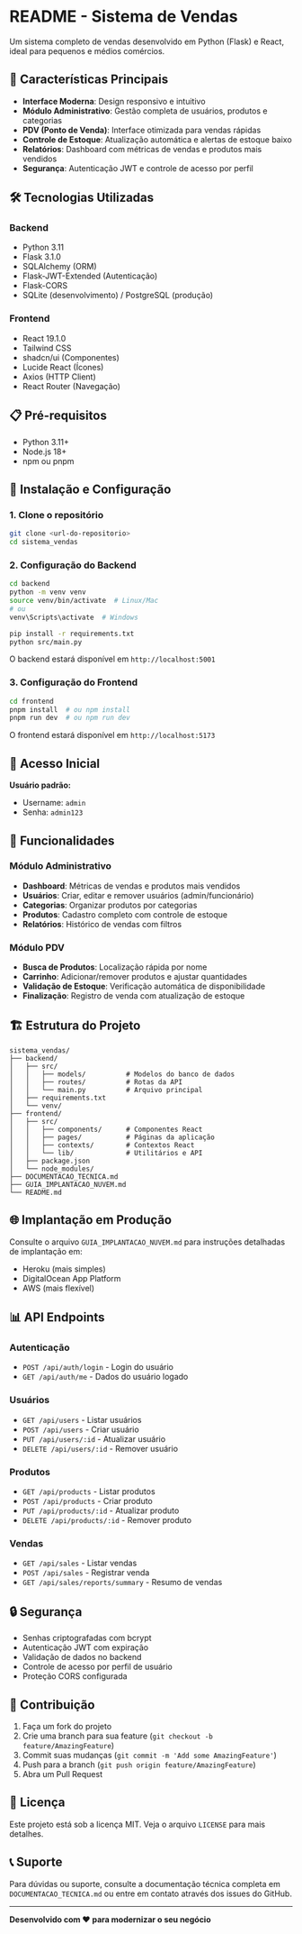 # README - Sistema de Vendas

Um sistema completo de vendas desenvolvido em Python (Flask) e React, ideal para pequenos e médios comércios.

## 🚀 Características Principais

- **Interface Moderna**: Design responsivo e intuitivo
- **Módulo Administrativo**: Gestão completa de usuários, produtos e categorias
- **PDV (Ponto de Venda)**: Interface otimizada para vendas rápidas
- **Controle de Estoque**: Atualização automática e alertas de estoque baixo
- **Relatórios**: Dashboard com métricas de vendas e produtos mais vendidos
- **Segurança**: Autenticação JWT e controle de acesso por perfil

## 🛠️ Tecnologias Utilizadas

### Backend
- Python 3.11
- Flask 3.1.0
- SQLAlchemy (ORM)
- Flask-JWT-Extended (Autenticação)
- Flask-CORS
- SQLite (desenvolvimento) / PostgreSQL (produção)

### Frontend
- React 19.1.0
- Tailwind CSS
- shadcn/ui (Componentes)
- Lucide React (Ícones)
- Axios (HTTP Client)
- React Router (Navegação)

## 📋 Pré-requisitos

- Python 3.11+
- Node.js 18+
- npm ou pnpm

## 🔧 Instalação e Configuração

### 1. Clone o repositório
```bash
git clone <url-do-repositorio>
cd sistema_vendas
```

### 2. Configuração do Backend
```bash
cd backend
python -m venv venv
source venv/bin/activate  # Linux/Mac
# ou
venv\Scripts\activate  # Windows

pip install -r requirements.txt
python src/main.py
```

O backend estará disponível em `http://localhost:5001`

### 3. Configuração do Frontend
```bash
cd frontend
pnpm install  # ou npm install
pnpm run dev  # ou npm run dev
```

O frontend estará disponível em `http://localhost:5173`

## 👤 Acesso Inicial

**Usuário padrão:**
- Username: `admin`
- Senha: `admin123`

## 📱 Funcionalidades

### Módulo Administrativo
- **Dashboard**: Métricas de vendas e produtos mais vendidos
- **Usuários**: Criar, editar e remover usuários (admin/funcionário)
- **Categorias**: Organizar produtos por categorias
- **Produtos**: Cadastro completo com controle de estoque
- **Relatórios**: Histórico de vendas com filtros

### Módulo PDV
- **Busca de Produtos**: Localização rápida por nome
- **Carrinho**: Adicionar/remover produtos e ajustar quantidades
- **Validação de Estoque**: Verificação automática de disponibilidade
- **Finalização**: Registro de venda com atualização de estoque

## 🏗️ Estrutura do Projeto

```
sistema_vendas/
├── backend/
│   ├── src/
│   │   ├── models/          # Modelos do banco de dados
│   │   ├── routes/          # Rotas da API
│   │   └── main.py          # Arquivo principal
│   ├── requirements.txt
│   └── venv/
├── frontend/
│   ├── src/
│   │   ├── components/      # Componentes React
│   │   ├── pages/           # Páginas da aplicação
│   │   ├── contexts/        # Contextos React
│   │   └── lib/             # Utilitários e API
│   ├── package.json
│   └── node_modules/
├── DOCUMENTACAO_TECNICA.md
├── GUIA_IMPLANTACAO_NUVEM.md
└── README.md
```

## 🌐 Implantação em Produção

Consulte o arquivo `GUIA_IMPLANTACAO_NUVEM.md` para instruções detalhadas de implantação em:
- Heroku (mais simples)
- DigitalOcean App Platform
- AWS (mais flexível)

## 📊 API Endpoints

### Autenticação
- `POST /api/auth/login` - Login do usuário
- `GET /api/auth/me` - Dados do usuário logado

### Usuários
- `GET /api/users` - Listar usuários
- `POST /api/users` - Criar usuário
- `PUT /api/users/:id` - Atualizar usuário
- `DELETE /api/users/:id` - Remover usuário

### Produtos
- `GET /api/products` - Listar produtos
- `POST /api/products` - Criar produto
- `PUT /api/products/:id` - Atualizar produto
- `DELETE /api/products/:id` - Remover produto

### Vendas
- `GET /api/sales` - Listar vendas
- `POST /api/sales` - Registrar venda
- `GET /api/sales/reports/summary` - Resumo de vendas

## 🔒 Segurança

- Senhas criptografadas com bcrypt
- Autenticação JWT com expiração
- Validação de dados no backend
- Controle de acesso por perfil de usuário
- Proteção CORS configurada

## 🤝 Contribuição

1. Faça um fork do projeto
2. Crie uma branch para sua feature (`git checkout -b feature/AmazingFeature`)
3. Commit suas mudanças (`git commit -m 'Add some AmazingFeature'`)
4. Push para a branch (`git push origin feature/AmazingFeature`)
5. Abra um Pull Request

## 📄 Licença

Este projeto está sob a licença MIT. Veja o arquivo `LICENSE` para mais detalhes.

## 📞 Suporte

Para dúvidas ou suporte, consulte a documentação técnica completa em `DOCUMENTACAO_TECNICA.md` ou entre em contato através dos issues do GitHub.

---

**Desenvolvido com ❤️ para modernizar o seu negócio**

